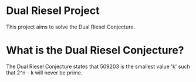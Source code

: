 # Dual Riesel Project

This project aims to solve the Dual Riesel Conjecture.

# What is the Dual Riesel Conjecture?

The Dual Riesel Conjecture states that 509203 is the smallest value 'k' such that 2^n - k will never be prime.
